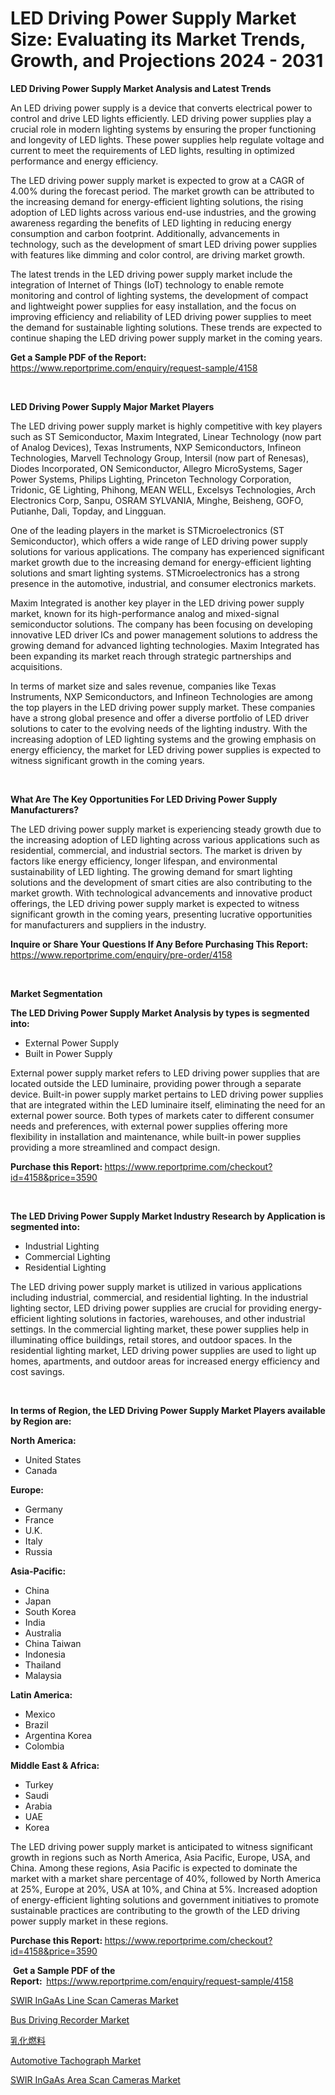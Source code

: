 <p><h1>LED Driving Power Supply Market Size: Evaluating its Market Trends, Growth, and Projections 2024 - 2031</h1></p><p><strong>LED Driving Power Supply Market Analysis and Latest Trends</strong></p>
<p><p>An LED driving power supply is a device that converts electrical power to control and drive LED lights efficiently. LED driving power supplies play a crucial role in modern lighting systems by ensuring the proper functioning and longevity of LED lights. These power supplies help regulate voltage and current to meet the requirements of LED lights, resulting in optimized performance and energy efficiency.</p><p>The LED driving power supply market is expected to grow at a CAGR of 4.00% during the forecast period. The market growth can be attributed to the increasing demand for energy-efficient lighting solutions, the rising adoption of LED lights across various end-use industries, and the growing awareness regarding the benefits of LED lighting in reducing energy consumption and carbon footprint. Additionally, advancements in technology, such as the development of smart LED driving power supplies with features like dimming and color control, are driving market growth.</p><p>The latest trends in the LED driving power supply market include the integration of Internet of Things (IoT) technology to enable remote monitoring and control of lighting systems, the development of compact and lightweight power supplies for easy installation, and the focus on improving efficiency and reliability of LED driving power supplies to meet the demand for sustainable lighting solutions. These trends are expected to continue shaping the LED driving power supply market in the coming years.</p></p>
<p><strong>Get a Sample PDF of the Report:&nbsp;</strong> <a href="https://www.reportprime.com/enquiry/request-sample/4158">https://www.reportprime.com/enquiry/request-sample/4158</a></p>
<p>&nbsp;</p>
<p><strong>LED Driving Power Supply Major Market Players</strong></p>
<p><p>The LED driving power supply market is highly competitive with key players such as ST Semiconductor, Maxim Integrated, Linear Technology (now part of Analog Devices), Texas Instruments, NXP Semiconductors, Infineon Technologies, Marvell Technology Group, Intersil (now part of Renesas), Diodes Incorporated, ON Semiconductor, Allegro MicroSystems, Sager Power Systems, Philips Lighting, Princeton Technology Corporation, Tridonic, GE Lighting, Phihong, MEAN WELL, Excelsys Technologies, Arch Electronics Corp, Sanpu, OSRAM SYLVANIA, Minghe, Beisheng, GOFO, Putianhe, Dali, Topday, and Lingguan. </p><p>One of the leading players in the market is STMicroelectronics (ST Semiconductor), which offers a wide range of LED driving power supply solutions for various applications. The company has experienced significant market growth due to the increasing demand for energy-efficient lighting solutions and smart lighting systems. STMicroelectronics has a strong presence in the automotive, industrial, and consumer electronics markets.</p><p>Maxim Integrated is another key player in the LED driving power supply market, known for its high-performance analog and mixed-signal semiconductor solutions. The company has been focusing on developing innovative LED driver ICs and power management solutions to address the growing demand for advanced lighting technologies. Maxim Integrated has been expanding its market reach through strategic partnerships and acquisitions.</p><p>In terms of market size and sales revenue, companies like Texas Instruments, NXP Semiconductors, and Infineon Technologies are among the top players in the LED driving power supply market. These companies have a strong global presence and offer a diverse portfolio of LED driver solutions to cater to the evolving needs of the lighting industry. With the increasing adoption of LED lighting systems and the growing emphasis on energy efficiency, the market for LED driving power supplies is expected to witness significant growth in the coming years.</p></p>
<p>&nbsp;</p>
<p><strong>What Are The Key Opportunities For LED Driving Power Supply Manufacturers?</strong></p>
<p><p>The LED driving power supply market is experiencing steady growth due to the increasing adoption of LED lighting across various applications such as residential, commercial, and industrial sectors. The market is driven by factors like energy efficiency, longer lifespan, and environmental sustainability of LED lighting. The growing demand for smart lighting solutions and the development of smart cities are also contributing to the market growth. With technological advancements and innovative product offerings, the LED driving power supply market is expected to witness significant growth in the coming years, presenting lucrative opportunities for manufacturers and suppliers in the industry.</p></p>
<p><strong>Inquire or Share Your Questions If Any Before Purchasing This Report:</strong> <a href="https://www.reportprime.com/enquiry/pre-order/4158">https://www.reportprime.com/enquiry/pre-order/4158</a></p>
<p>&nbsp;</p>
<p><strong>Market Segmentation</strong></p>
<p><strong>The LED Driving Power Supply Market Analysis by types is segmented into:</strong></p>
<p><ul><li>External Power Supply</li><li>Built in Power Supply</li></ul></p>
<p><p>External power supply market refers to LED driving power supplies that are located outside the LED luminaire, providing power through a separate device. Built-in power supply market pertains to LED driving power supplies that are integrated within the LED luminaire itself, eliminating the need for an external power source. Both types of markets cater to different consumer needs and preferences, with external power supplies offering more flexibility in installation and maintenance, while built-in power supplies providing a more streamlined and compact design.</p></p>
<p><strong>Purchase this Report:&nbsp;</strong><a href="https://www.reportprime.com/checkout?id=4158&price=3590">https://www.reportprime.com/checkout?id=4158&price=3590</a></p>
<p>&nbsp;</p>
<p><strong>The LED Driving Power Supply Market Industry Research by Application is segmented into:</strong></p>
<p><ul><li>Industrial Lighting</li><li>Commercial Lighting</li><li>Residential Lighting</li></ul></p>
<p><p>The LED driving power supply market is utilized in various applications including industrial, commercial, and residential lighting. In the industrial lighting sector, LED driving power supplies are crucial for providing energy-efficient lighting solutions in factories, warehouses, and other industrial settings. In the commercial lighting market, these power supplies help in illuminating office buildings, retail stores, and outdoor spaces. In the residential lighting market, LED driving power supplies are used to light up homes, apartments, and outdoor areas for increased energy efficiency and cost savings.</p></p>
<p>&nbsp;</p>
<p><strong>In terms of Region, the LED Driving Power Supply Market Players available by Region are:</strong></p>
<p>
    <p> <strong> North America: </strong>
        <ul>
            <li>United States</li>
            <li>Canada</li>
        </ul>
        </p> 
    <p> <strong> Europe: </strong>
        <ul>
            <li>Germany</li>
            <li>France</li>
            <li>U.K.</li>
            <li>Italy</li>
            <li>Russia</li>
        </ul>
        </p> 
    <p> <strong> Asia-Pacific: </strong>
        <ul>
            <li>China</li>
            <li>Japan</li>
            <li>South Korea</li>
            <li>India</li>
            <li>Australia</li>
            <li>China Taiwan</li>
            <li>Indonesia</li>
            <li>Thailand</li>
            <li>Malaysia</li>
        </ul>
        </p> 
    <p> <strong> Latin America: </strong>
        <ul>
            <li>Mexico</li>
            <li>Brazil</li>
            <li>Argentina Korea</li>
            <li>Colombia</li>
        </ul>
        </p> 
    <p> <strong> Middle East & Africa: </strong>
        <ul>
            <li>Turkey</li>
            <li>Saudi</li>
            <li>Arabia</li>
            <li>UAE</li>
            <li>Korea</li>
        </ul>
    </p>
    </p>
<p><p>The LED driving power supply market is anticipated to witness significant growth in regions such as North America, Asia Pacific, Europe, USA, and China. Among these regions, Asia Pacific is expected to dominate the market with a market share percentage of 40%, followed by North America at 25%, Europe at 20%, USA at 10%, and China at 5%. Increased adoption of energy-efficient lighting solutions and government initiatives to promote sustainable practices are contributing to the growth of the LED driving power supply market in these regions.</p></p>
<p><strong>Purchase this Report: </strong><a href="https://www.reportprime.com/checkout?id=4158&price=3590">https://www.reportprime.com/checkout?id=4158&price=3590</a></p>
<p>&nbsp;<strong>Get a Sample PDF of the Report:&nbsp;&nbsp;</strong><a href="https://www.reportprime.com/enquiry/request-sample/4158">https://www.reportprime.com/enquiry/request-sample/4158</a></p>
<p><strong></strong></p>
<p><p><a href="https://github.com/ruddyyedelwadw/Market-Research-Report-List-1/blob/main/swir-ingaas-line-scan-cameras-market.md">SWIR InGaAs Line Scan Cameras Market</a></p><p><a href="https://issuu.com/reportprime-2/docs/bus-driving-recorder-market-size-2030.pptx">Bus Driving Recorder Market</a></p><p><a href="https://github.com/moulafa/Market-Research-Report-List-1/blob/main/831999114997.md">乳化燃料</a></p><p><a href="https://issuu.com/reportprime-2/docs/automotive-tachograph-market-size-2030.pptx">Automotive Tachograph Market</a></p><p><a href="https://github.com/jaidynmorantestelletmjzya/Market-Research-Report-List-2/blob/main/swir-ingaas-area-scan-cameras-market.md">SWIR InGaAs Area Scan Cameras Market</a></p></p>